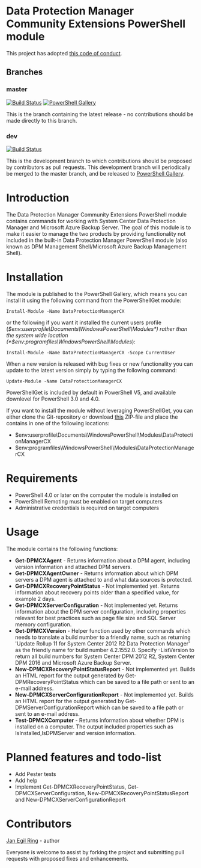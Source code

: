 # Data Protection Manager Community Extensions PowerShell module

This project has adopted [this code of conduct](CODE_OF_CONDUCT.md).

## Branches

### master
[![Build Status](https://dev.azure.com/janegilring/DataProtectionManagerCX/_apis/build/status/janegilring.DataProtectionManagerCX?branchName=master)](https://dev.azure.com/janegilring/DataProtectionManagerCX/_build/latest?definitionId=4&branchName=master)
[![PowerShell Gallery](https://img.shields.io/powershellgallery/v/DataProtectionManagerCX.svg)](https://www.powershellgallery.com/packages/DataProtectionManagerCX)

This is the branch containing the latest release -
no contributions should be made directly to this branch.

### dev

[![Build Status](https://dev.azure.com/janegilring/PSVersion/_apis/build/status/janegilring.PSVersion?branchName=dev)](https://dev.azure.com/janegilring/PSVersion/_build/latest?definitionId=3?branchName=dev)

This is the development branch
to which contributions should be proposed by contributors as pull requests.
This development branch will periodically be merged to the master branch,
and be released to [PowerShell Gallery](https://www.powershellgallery.com/).

# Introduction

The Data Protection Manager Community Extensions PowerShell module contains commands for working with System Center Data Protection Manager and Microsoft Azure Backup Server.
The goal of this module is to make it easier to manage the two products by providing functionality not included in the built-in Data Protection Manager PowerShell module (also known as DPM Management Shell/Microsoft Azure Backup Management Shell).

# Installation

The module is published to the PowerShell Gallery, which means you can install it using the following command from the PowerShellGet module:

`Install-Module -Name DataProtectionManagerCX`

or the following if you want it installed the current users profile (*$env:userprofile\Documents\WindowsPowerShell\Modules*) rather than the system wide location (*$env:programfiles\WindowsPowerShell\Modules*):

`Install-Module -Name DataProtectionManagerCX -Scope CurrentUser`

When a new version is released with bug fixes or new functionality you can update to the latest version simply by typing the following command:

`Update-Module -Name DataProtectionManagerCX`

PowerShellGet is included by default in PowerShell V5, and available downlevel for PowerShell 3.0 and 4.0.

If you want to install the module without leveraging PowerShellGet, you can either clone the Git-repository or download [this](https://github.com/janegilring/DataProtectionManagerCX/archive/master.zip) ZIP-file and place the contains in one of the following locations:
- $env:userprofile\Documents\WindowsPowerShell\Modules\DataProtectionManagerCX
- $env:programfiles\WindowsPowerShell\Modules\DataProtectionManagerCX

# Requirements

- PowerShell 4.0 or later on the computer the module is installed on
- PowerShell Remoting must be enabled on target computers
- Administrative credentials is required on target computers

# Usage

The module contains the following functions:
- **Get-DPMCXAgent** - Returns information about a DPM agent, including version information and attached DPM servers.
- **Get-DPMCXAgentOwner** - Returns information about which DPM servers a DPM agent is attached to and what data sources is protected.
- **Get-DPMCXRecoveryPointStatus** - Not implemented yet. Returns information about recovery points older than a specified value, for example 2 days.
- **Get-DPMCXServerConfiguration** - Not implemented yet. Returns information about the DPM server configuration, including properties relevant for best practices such as page file size and SQL Server memory configuration.
- **Get-DPMCXVersion** - Helper function used by other commands which needs to translate a build number to a friendly name, such as returning 'Update Rollup 11 for System Center 2012 R2 Data Protection Manager' as the friendly name for build number 4.2.1552.0. Specify -ListVersion to return all build numbers for System Center DPM 2012 R2, System Center DPM 2016 and Microsoft Azure Backup Server.
- **New-DPMCXRecoveryPointStatusReport** - Not implemented yet. Builds an HTML report for the output generated by Get-DPMRecoveryPointStatus which can be saved to a file path or sent to an e-mail address.
- **New-DPMCXServerConfigurationReport** - Not implemented yet.  Builds an HTML report for the output generated by Get-DPMServerConfigurationReport which can be saved to a file path or sent to an e-mail address.
- **Test-DPMCXComputer** -  Returns information about whether DPM is installed on a computer. The output included properties such as IsInstalled,IsDPMServer and version information.

# Planned features and todo-list

- Add Pester tests
- Add help
- Implement Get-DPMCXRecoveryPointStatus, Get-DPMCXServerConfiguration, New-DPMCXRecoveryPointStatusReport and New-DPMCXServerConfigurationReport

# Contributors

[Jan Egil Ring](https://twitter.com/JanEgilRing) - author

Everyone is welcome to assist by forking the project and submitting pull requests with proposed fixes and enhancements.
